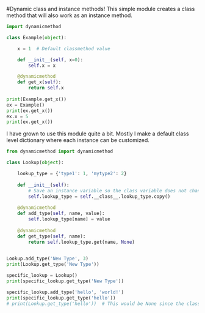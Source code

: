 #Dynamic class and instance methods!
This simple module creates a class method that will also work as an instance method.

```python
import dynamicmethod

class Example(object):

    x = 1  # Default classmethod value

    def __init__(self, x=0):
        self.x = x

    @dynamicmethod
    def get_x(self):
        return self.x
        
print(Example.get_x())
ex = Example()
print(ex.get_x())
ex.x = 5
print(ex.get_x())
```

I have grown to use this module quite a bit. Mostly I make a default class level dictionary where each instance 
can be customized.

```python
from dynamicmethod import dynamicmethod

class Lookup(object):

    lookup_type = {'type1': 1, 'mytype2': 2}
    
    def __init__(self):
        # Save an instance variable so the class variable does not change.
        self.lookup_type = self.__class__.lookup_type.copy()
        
    @dynamicmethod
    def add_type(self, name, value):
        self.lookup_type[name] = value
        
    @dynamicmethod
    def get_type(self, name):
        return self.lookup_type.get(name, None)
        

Lookup.add_type('New Type', 3)
print(Lookup.get_type('New Type'))

specific_lookup = Lookup()
print(specific_lookup.get_type('New Type'))

specific_lookup.add_type('hello', 'world!')
print(specific_lookup.get_type('hello'))
# print(Lookup.get_type('hello'))  # This would be None since the class lookup does not contain 'hello'
```
